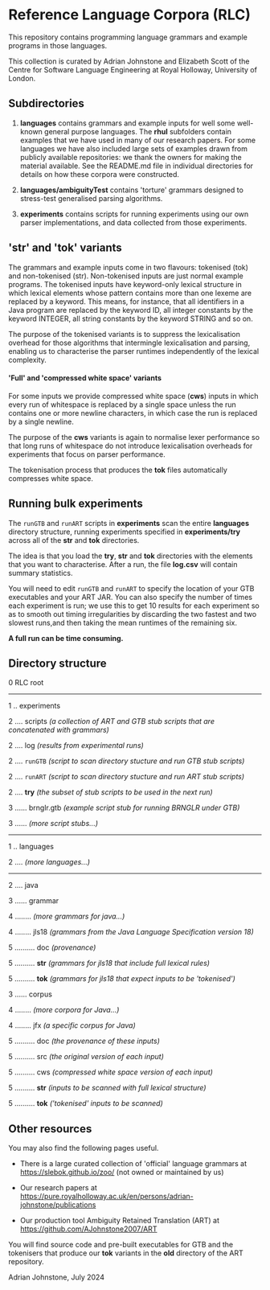# Reference Language Corpora (RLC)

This repository contains programming language grammars and example programs in those languages.

This collection is curated by Adrian Johnstone and Elizabeth Scott of the Centre for Software Language Engineering at Royal Holloway, University of London.

## Subdirectories

1. **languages** contains grammars and example inputs for well some well-known general purpose languages. The **rhul** subfolders contain examples that we have used in many of our research papers. For some languages we have also included large sets of examples drawn from publicly available repositories: we thank the owners for making the material available.
See the README.md file in individual directories for details on how these corpora were constructed.

2. **languages/ambiguityTest** contains 'torture' grammars designed to stress-test generalised parsing algorithms.

3. **experiments** contains scripts for running experiments using our own parser implementations, and data collected from those experiments.

## 'str' and 'tok' variants

The grammars and example inputs come in two flavours: tokenised (tok) and non-tokenised (str). Non-tokenised inputs are just normal example programs. The tokenised inputs have keyword-only lexical structure in which lexical elements whose pattern contains more than one lexeme are replaced by a keyword. This means, for instance, that all identifiers in a Java program are replaced by the keyword ID, all integer constants by the keyword INTEGER, all string constants by the keyword STRING and so on.

The purpose of the tokenised variants is to suppress the lexicalisation overhead for those algorithms that intermingle lexicalisation and parsing, enabling us to characterise the parser runtimes independently of the lexical complexity.

#### 'Full' and 'compressed white space' variants

For some inputs we provide compressed white space (**cws**) inputs in which every run of whitespace is replaced by a single space unless the run contains one or more newline characters, in which case the run is replaced by a single newline. 

The purpose of the **cws** variants is again to normalise lexer performance so that long runs of whitespace do not introduce lexicalisation overheads for experiments that focus on parser performance. 

The tokenisation process that produces the **tok** files automatically compresses white space.

## Running bulk experiments

The `runGTB` and `runART` scripts in **experiments** scan the entire **languages** directory structure, running experiments specified in **experiments/try** across all of the **str** and **tok** directories. 

The idea is that you load the **try**, **str** and **tok** directories with the elements that you want to characterise. After a run, the file **log.csv** will contain summary statistics.

You will need to edit `runGTB` and `runART` to specify the location of your GTB executables and your ART JAR. You can also specify the number of times each experiment is run; we use this to get 10 results for each experiment so as to smooth out timing irregularities by discarding the two fastest and two slowest runs,and then taking the mean runtimes of the remaining six.

**A full run can be time consuming.**

## Directory structure

0 RLC root

---

1 .. experiments

2 .... scripts *(a collection of ART and GTB stub scripts that are concatenated with grammars)*

2 .... log *(results from experimental runs)*	

2 .... `runGTB` *(script to scan directory stucture and run GTB stub scripts)*

2 .... `runART`  *(script to scan directory stucture and run ART stub scripts)*

2 .... **try** *(the subset of stub scripts to be used in the next run)*

3 ...... brnglr.gtb *(example script stub for running BRNGLR under GTB)*

3 ...... *(more script stubs...)*

---

1 .. languages

2 .... *(more languages...)*

---

2 .... java

3 ...... grammar

4 ........ *(more grammars for java...)*

4 ........ jls18 *(grammars from the Java Language Specification version 18)*

5 .......... doc *(provenance)*

5 .......... **str** *(grammars for jls18 that include full lexical rules)*

5 .......... **tok** *(grammars for jls18 that expect inputs to be 'tokenised')*

3 ...... corpus

4 ........ *(more corpora for Java...)*

4 ........ jfx	 *(a specific corpus for Java)*

5 .......... doc *(the provenance of these inputs)*

5 .......... src *(the original version of each input)*

5 .......... cws *(compressed white space version of each input)*

5 .......... **str** *(inputs to be scanned with full lexical structure)*

5 .......... **tok** *('tokenised' inputs to be scanned)*

## Other resources
 
You may also find the following pages useful.

* There is a large curated collection of 'official' language grammars at https://slebok.github.io/zoo/ (not owned or maintained by us)

* Our research papers at https://pure.royalholloway.ac.uk/en/persons/adrian-johnstone/publications

* Our production tool Ambiguity Retained Translation (ART) at https://github.com/AJohnstone2007/ART

You will find source code and pre-built executables for GTB and the tokenisers that produce our **tok** variants in the **old** directory of the ART repository.

Adrian Johnstone, July 2024
